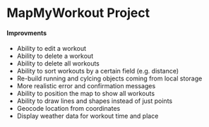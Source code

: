 # MapMyWorkout Project

#### Improvments

- Ability to edit a workout
- Ability to delete a workout
- Ability to delete all workouts
- Ability to sort workouts by a certain field (e.g. distance)
- Re-build running and cylcing objects coming from local storage
- More realistic error and confirmation messages
- Ability to position the map to show all workouts
- Ability to draw lines and shapes instead of just points
- Geocode location from coordinates
- Display weather data for workout time and place
